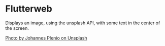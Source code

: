 # Flutterweb
Displays an image, using the unsplash API, with some text in the center of the screen.

[](https://github.com/ReindertKorver/Flutterweb/blob/master/img/screenshot.PNG)

[Photo by Johannes Plenio on Unsplash](https://unsplash.com/photos/RwHv7LgeC7s)

